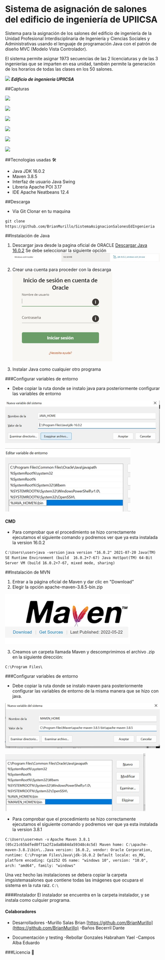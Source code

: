 # Sistema de asignación de salones del edificio de ingeniería de UPIICSA
Sistema para  la asignación de los salones del edificio de ingeniería de la Unidad Profesional Interdisciplinaria de Ingeniería y Ciencias Sociales y Administrativas usando el lenguaje de programación Java con el patrón de diseño MVC (Modelo Vista Controlador).

El sistema permite asignar 1973 secuencias de las 2 licenciaturas y de las 3 ingenierías que se imparten en esa unidad, también permite la generación de los horarios de todas las clases en los 50 salones.

![](https://upload.wikimedia.org/wikipedia/commons/4/4a/UPIICSA.jpg)
***Edificio de ingeniería UPIICSA***

##Capturas

![](https://brianmurillo.github.io/CienciasUPIICSA/img/portfolio/allocationsystem/salones1.jpg)

![](https://brianmurillo.github.io/CienciasUPIICSA/img/portfolio/allocationsystem/salones2.jpg)

![](https://brianmurillo.github.io/CienciasUPIICSA/img/portfolio/allocationsystem/salones3.jpg)

![](https://brianmurillo.github.io/CienciasUPIICSA/img/portfolio/allocationsystem/salones6.jpg)

![](https://brianmurillo.github.io/CienciasUPIICSA/img/portfolio/allocationsystem/salones8.jpg)

![](https://brianmurillo.github.io/CienciasUPIICSA/img/portfolio/allocationsystem/salones9.jpg)

##Tecnologias usadas 🛠️
- Java JDK 16.0.2
- Maven 3.8.5
- Interfaz de usuario Java Swing
- Libreria Apache POI 3.17
- IDE Apache Neatbeans 12.4

##Descarga

- Via Git
Clonar en tu maquina

``git clone https://github.com/BrianMurillo/SistemaAsignacionSalonesEdIngenieria``

##Instalación de Java
1. Descargar java desde la pagina oficial de ORACLE
[Descargar Java 16.0.2](https://www.oracle.com/java/technologies/javase/jdk16-archive-downloads.html)
Se debe seleccionar la siguiente opción
![](https://github.com/BrianMurillo/SistemaAsignacionSalonesEdIngenieria/blob/main/img_instalacion/install1.jpg?raw=true)

2. Crear una cuenta para proceder con la descarga
![](https://github.com/BrianMurillo/SistemaAsignacionSalonesEdIngenieria/blob/main/img_instalacion/install2.jpg?raw=true)

3. Instalar Java como cualquier otro programa

###Configurar variables de entorno
- Debe copiar la ruta donde se instalo java para posteriormente configurar las variables de entorno

![](https://github.com/BrianMurillo/SistemaAsignacionSalonesEdIngenieria/blob/main/img_instalacion/install6.jpg?raw=true)

![](https://github.com/BrianMurillo/SistemaAsignacionSalonesEdIngenieria/blob/main/img_instalacion/install9.jpg?raw=true)

#### CMD

- Para comprobar que el procedimiento se hizo correctamente ejecutamos el siguiente comando y podremos ver que ya esta instalada la version 16.0.2

``C:\Users\user>java -version``
``java version "16.0.2" 2021-07-20 Java(TM) SE Runtime Environment (build  16.0.2+7-67) Java HotSpot(TM) 64-Bit Server VM (build 16.0.2+7-67, mixed mode, sharing)``

##Instalación de MVN

1. Entrar a la página oficial de Maven y dar clic en "Download”
2. Elegir la opción apache-maven-3.8.5-bin.zip

![](https://github.com/BrianMurillo/SistemaAsignacionSalonesEdIngenieria/blob/main/img_instalacion/install10.jpg?raw=true)

3. Creamos un carpeta llamada Maven y descomprimimos el archivo .zip en la siguiente dirección:

``C:\Program Files\``

###Configurar variables de entorno
- Debe copiar la ruta donde se instalo maven para posteriormente configurar las variables de entorno de la misma manera que se hizo con java.

![](https://github.com/BrianMurillo/SistemaAsignacionSalonesEdIngenieria/blob/main/img_instalacion/install14.jpg?raw=true)

![](https://github.com/BrianMurillo/SistemaAsignacionSalonesEdIngenieria/blob/main/img_instalacion/install16.jpg?raw=true)

- Para comprobar que el procedimiento se hizo correctamente ejecutamos el siguiente comando y podremos ver que ya esta instalada la version 3.8.1

``C:\Users\user>mvn -v``
``Apache Maven 3.8.1 (05c21c65bdfed0f71a2f2ada8b84da59348c4c5d) Maven home: C:\apache-maven-3.8.1\bin\..Java version: 16.0.2, vendor: Oracle Corporation, runtime: C:\Program Files\Java\jdk-16.0.2 Default locale: es_MX, platform encoding: Cp1252 OS name: "windows 10", version: "10.0", arch: "amd64", family: "windows"``

Una vez hecho las instalaciones se debera copiar la carpeta imgsistemasalones que contiene todas las imágenes que ocupara el sistema en la ruta raiz.
``C:\``

####Instalador
El instalador se encuentra en la carpeta instalador, y se instala como culquier programa.

#### Colaboradores
- Desarrolladores
-Murillo Salas Brian [https://github.com/BrianMurillo](https://github.com/BrianMurillo)
-Baños Becerril Dante

- Documentación y testing
-Rebollar Gonzales Habraham Yael
-Campos Alba Eduardo



###Licencia 📄
